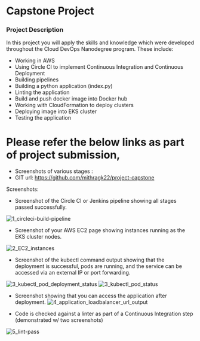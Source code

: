 # Capstone Project

### Project Description
In this project you will apply the skills and knowledge which were developed throughout the Cloud DevOps Nanodegree program. These include:

- Working in AWS
- Using Circle CI to implement Continuous Integration and Continuous Deployment
- Building pipelines
- Building a python application (index.py)
- Linting the application
- Build and push docker image into Docker hub
- Working with CloudFormation to deploy clusters
- Deploying image into EKS cluster
- Testing the application

# Please refer the below links as part of project submission,
- Screenshots of various stages :
- GIT url: https://github.com/mithragk22/project-capstone

Screenshots:

- Screenshot of the Circle CI or Jenkins pipeline showing all stages passed successfully.

![1_circleci-build-pipeline](https://user-images.githubusercontent.com/123443028/223716692-fae92a8a-f83d-4418-8158-8ac836f12845.PNG)

- Screenshot of your AWS EC2 page showing instances running as the EKS cluster nodes.

![2_EC2_instances](https://user-images.githubusercontent.com/123443028/223716914-43c5dae2-6ceb-44cc-b238-10082c4ebe5a.PNG)

- Screenshot of the kubectl command output showing that the deployment is successful, pods are running, and the service can be accessed via an external IP or port forwarding.

![3_kubectl_pod_deployment_status](https://user-images.githubusercontent.com/123443028/223717052-31d187ba-6f98-4ea4-acd7-6b6e32d534de.PNG)
![3_kubectl_pod_status](https://user-images.githubusercontent.com/123443028/223717073-a0722e45-b416-4778-a3e5-c5a4aeb303b5.PNG)

- Screenshot showing that you can access the application after deployment.
![4_application_loadbalancer_url_output](https://user-images.githubusercontent.com/123443028/223717155-59176195-734e-4553-964d-6152a7a72d38.PNG)

- Code is checked against a linter as part of a Continuous Integration step (demonstrated w/ two screenshots)


![5_lint-pass](https://user-images.githubusercontent.com/123443028/223717279-b2e54724-c958-4a01-8557-2f5ce75b2567.PNG)




